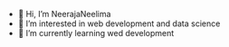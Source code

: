 - 👋 Hi, I’m NeerajaNeelima
- 👀 I’m interested in web development and data science
- 🌱 I’m currently learning wed development

